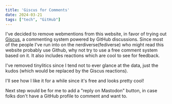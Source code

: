 ```yaml
---
title: 'Giscus for Comments'
date: 2024-03-21
tags: ["tech", "GitHub"]
---
```


I've decided to remove webmentions from this website, in favor of trying out [Giscus](https://giscus.app/), a commenting system powered by GitHub discussions. Since most of the people I've run into on the nerdiverse(fediverse) who might read this website probably use Github, why not try to use a free comment system based on it. It also includes reactions which are cool to see for feedback.

I've removed tinylitics since I tend not to ever glance at the data, just the kudos (which would be replaced by the Giscus reactions).

I'll see how I like it for a while since it's free and looks pretty cool! 

Next step would be for me to add a "reply on Mastodon" button, in case folks don't have a GitHub profile to comment and want to. 